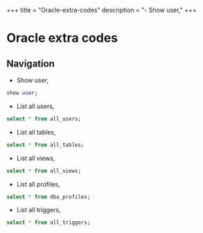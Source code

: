 +++
title = "Oracle-extra-codes"
description = "- Show user,"
+++

# Oracle extra codes

## Navigation

- Show user,

```sql
show user;
```

- List all users,

```sql
select * from all_users;
```

- List all tables,

```sql
select * from all_tables;
```

- List all views,

```sql
select * from all_views;
```

- List all profiles,

```sql
select * from dba_profiles;
```

- List all triggers,

```sql
select * from all_triggers;
```

